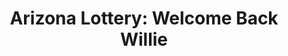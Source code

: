 ---
collection_archive: true
collection_awards: []
collection_category:
  - Studio
  - Motion
  - Advertising
  - Color
  - Workplace
  - Conceptual
  - Humor
  - Sports + Athletes
  - Portraits
  - Color
collection_content: 
collection_cover: https://d1sf55qlb7p6hz.cloudfront.net/azlottery-5.jpg
collection_cover_mobile: https://d1sf55qlb7p6hz.cloudfront.net/verticalcovers-28.jpg
collection_description: >-
  Arizona first got to know Willie in 1981 as a simple hand-drawn character seen
  in the company’s logo and advertising efforts. Through the years his look and
  appearance evolved leading to a live action mascot iteration seen in the
  company’s broadcast commercials in the mid 90s and early 2000s.  
    
  After some time away, Willie’s character is re-introduced and reinvented in
  human form as a wise and comedic character played by “Mr. Show’s” writer and
  actor, John Ennis.
collection_exhibition: []
collection_filter: Commissioned + Stock
collection_hidden: false
collection_meta: OH Partners
collection_press: []
collection_preview:
  - https://d1sf55qlb7p6hz.cloudfront.net/azlottery_covers-1.jpg
  - https://d1sf55qlb7p6hz.cloudfront.net/azlottery_covers-2.jpg
  - https://d1sf55qlb7p6hz.cloudfront.net/azlottery_covers-3.jpg
  - https://d1sf55qlb7p6hz.cloudfront.net/azlottery_covers-4.jpg
cover_image: https://d1sf55qlb7p6hz.cloudfront.net/social-33.jpg
date: 
hide_footer: true
layout: blocks
logo: 
navigation_theme: white
px_extra: true
slug: arizona-lottery
theme_color: CFE7DF
theme_color_all_works: A8EFDB
title: 'Arizona Lottery: Welcome Back Willie'
collection_blocks:
  - _bookshop_name: collections/media-row-start
    row_alignment: between
  - _bookshop_name: collections/media-element
    block: media-element
    color: BABECD
    image: https://d1sf55qlb7p6hz.cloudfront.net/azlottery-1.jpg
    margin_left: 10
    margin_right: 0
    margin_y: 100
    width: 60
  - _bookshop_name: collections/media-row
    row_alignment: between
  - _bookshop_name: collections/media-element
    block: media-element
    color: EED8C5
    image: https://d1sf55qlb7p6hz.cloudfront.net/azlottery-2.jpg
    margin_left: 55
    margin_y: 100
    width: 40
  - _bookshop_name: collections/media-row
    row_alignment: center
  - _bookshop_name: collections/media-motion
    align_y: center
    caption: Lottery Promo
    color: CFE7DF
    margin_y: 100
    show_controls: false
    template: block-media-motion
    vimeo_id: 216270338
    width: 66
  - _bookshop_name: collections/media-row
    row_alignment: between
  - _bookshop_name: collections/media-element
    block: media-element
    color: AAB792
    image: https://d1sf55qlb7p6hz.cloudfront.net/azlottery-3.jpg
    margin_left: 5
    margin_right: 0
    margin_y: 100
    width: 40
  - _bookshop_name: collections/media-motion
    align_y: 0
    color: CFE7DF
    margin_left: 0
    margin_right: 5
    margin_y: 500
    template: block-media-motion
    vimeo_id: 216269536
    width: 40
  - _bookshop_name: collections/media-row
    row_alignment: between
  - _bookshop_name: collections/media-element
    block: media-element
    color: F5F0DB
    image: https://d1sf55qlb7p6hz.cloudfront.net/azlottery-4.jpg
    margin_left: 20
    margin_right: 0
    margin_y: 100
    width: 40
  - _bookshop_name: collections/media-row
    row_alignment: between
  - _bookshop_name: collections/media-element
    block: media-element
    color: F1E2E0
    image: https://d1sf55qlb7p6hz.cloudfront.net/azlottery-5.jpg
    margin_left: 30
    margin_right: 0
    margin_y: 100
    width: 50
  - _bookshop_name: collections/media-row
    row_alignment: between
  - _bookshop_name: collections/media-element
    block: media-element
    color: C6DBEB
    image: https://d1sf55qlb7p6hz.cloudfront.net/azlottery-6.jpg
    margin_left: 15
    margin_right: 0
    margin_y: 300
    width: 30
  - _bookshop_name: collections/media-element
    block: media-element
    color: F3D3A7
    image: https://d1sf55qlb7p6hz.cloudfront.net/azlottery-7.jpg
    margin_left: 0
    margin_right: 5
    margin_y: 100
    width: 40
  - _bookshop_name: collections/media-row
    row_alignment: between
  - _bookshop_name: collections/media-element
    block: media-element
    color: DFDFDF
    image: https://d1sf55qlb7p6hz.cloudfront.net/azlottery-8.jpg
    margin_left: 25
    margin_y: 100
    width: 60
---